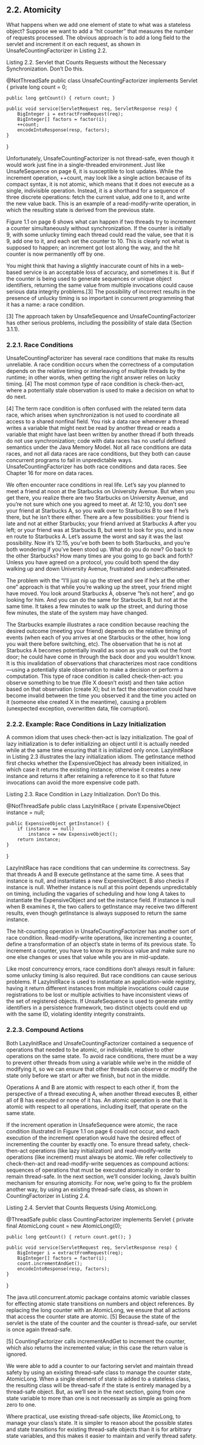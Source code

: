 ## 2.2. Atomicity

What happens when we add one element of state to what was a stateless object? Suppose we want to add a “hit counter” that measures the number of requests processed. The obvious approach is to add a long field to the servlet and increment it on each request, as shown in UnsafeCountingFactorizer in Listing 2.2.

Listing 2.2. Servlet that Counts Requests without the Necessary Synchronization. Don’t Do this.


@NotThreadSafe
public class UnsafeCountingFactorizer implements Servlet {
    private long count = 0;

    public long getCount() { return count; }

    public void service(ServletRequest req, ServletResponse resp) {
        BigInteger i = extractFromRequest(req);
        BigInteger[] factors = factor(i);
        ++count;
        encodeIntoResponse(resp, factors);
    }

}

Unfortunately, UnsafeCountingFactorizer is not thread-safe, even though it would work just fine in a single-threaded environment. Just like UnsafeSequence on page 6, it is susceptible to lost updates. While the increment operation, ++count, may look like a single action because of its compact syntax, it is not atomic, which means that it does not execute as a single, indivisible operation. Instead, it is a shorthand for a sequence of three discrete operations: fetch the current value, add one to it, and write the new value back. This is an example of a read-modify-write operation, in which the resulting state is derived from the previous state.

Figure 1.1 on page 6 shows what can happen if two threads try to increment a counter simultaneously without synchronization. If the counter is initially 9, with some unlucky timing each thread could read the value, see that it is 9, add one to it, and each set the counter to 10. This is clearly not what is supposed to happen; an increment got lost along the way, and the hit counter is now permanently off by one.

You might think that having a slightly inaccurate count of hits in a web-based service is an acceptable loss of accuracy, and sometimes it is. But if the counter is being used to generate sequences or unique object identifiers, returning the same value from multiple invocations could cause serious data integrity problems.[3] The possibility of incorrect results in the presence of unlucky timing is so important in concurrent programming that it has a name: a race condition.

[3] The approach taken by UnsafeSequence and UnsafeCountingFactorizer has other serious problems, including the possibility of stale data (Section 3.1.1).

### 2.2.1. Race Conditions

UnsafeCountingFactorizer has several race conditions that make its results unreliable. A race condition occurs when the correctness of a computation depends on the relative timing or interleaving of multiple threads by the runtime; in other words, when getting the right answer relies on lucky timing. [4] The most common type of race condition is check-then-act, where a potentially stale observation is used to make a decision on what to do next.

[4] The term race condition is often confused with the related term data race, which arises when synchronization is not used to coordinate all access to a shared nonfinal field. You risk a data race whenever a thread writes a variable that might next be read by another thread or reads a variable that might have last been written by another thread if both threads do not use synchronization; code with data races has no useful defined semantics under the Java Memory Model. Not all race conditions are data races, and not all data races are race conditions, but they both can cause concurrent programs to fail in unpredictable ways. UnsafeCountingFactorizer has both race conditions and data races. See Chapter 16 for more on data races.

We often encounter race conditions in real life. Let’s say you planned to meet a friend at noon at the Starbucks on University Avenue. But when you get there, you realize there are two Starbucks on University Avenue, and you’re not sure which one you agreed to meet at. At 12:10, you don’t see your friend at Starbucks A, so you walk over to Starbucks B to see if he’s there, but he isn’t there either. There are a few possibilities: your friend is late and not at either Starbucks; your friend arrived at Starbucks A after you left; or your friend was at Starbucks B, but went to look for you, and is now en route to Starbucks A. Let’s assume the worst and say it was the last possibility. Now it’s 12:15, you’ve both been to both Starbucks, and you’re both wondering if you’ve been stood up. What do you do now? Go back to the other Starbucks? How many times are you going to go back and forth? Unless you have agreed on a protocol, you could both spend the day walking up and down University Avenue, frustrated and undercaffeinated.

The problem with the “I’ll just nip up the street and see if he’s at the other one” approach is that while you’re walking up the street, your friend might have moved. You look around Starbucks A, observe “he’s not here”, and go looking for him. And you can do the same for Starbucks B, but not at the same time. It takes a few minutes to walk up the street, and during those few minutes, the state of the system may have changed.

The Starbucks example illustrates a race condition because reaching the desired outcome (meeting your friend) depends on the relative timing of events (when each of you arrives at one Starbucks or the other, how long you wait there before switching, etc). The observation that he is not at Starbucks A becomes potentially invalid as soon as you walk out the front door; he could have come in through the back door and you wouldn’t know. It is this invalidation of observations that characterizes most race conditions—using a potentially stale observation to make a decision or perform a computation. This type of race condition is called check-then-act: you observe something to be true (file X doesn’t exist) and then take action based on that observation (create X); but in fact the observation could have become invalid between the time you observed it and the time you acted on it (someone else created X in the meantime), causing a problem (unexpected exception, overwritten data, file corruption).

### 2.2.2. Example: Race Conditions in Lazy Initialization

A common idiom that uses check-then-act is lazy initialization. The goal of lazy initialization is to defer initializing an object until it is actually needed while at the same time ensuring that it is initialized only once. LazyInitRace in Listing 2.3 illustrates the lazy initialization idiom. The getInstance method first checks whether the ExpensiveObject has already been initialized, in which case it returns the existing instance; otherwise it creates a new instance and returns it after retaining a reference to it so that future invocations can avoid the more expensive code path.

Listing 2.3. Race Condition in Lazy Initialization. Don’t Do this.


@NotThreadSafe
public class LazyInitRace {
    private ExpensiveObject instance = null;

    public ExpensiveObject getInstance() {
        if (instance == null)
            instance = new ExpensiveObject();
        return instance;
    }
}

LazyInitRace has race conditions that can undermine its correctness. Say that threads A and B execute getInstance at the same time. A sees that instance is null, and instantiates a new ExpensiveObject. B also checks if instance is null. Whether instance is null at this point depends unpredictably on timing, including the vagaries of scheduling and how long A takes to instantiate the ExpensiveObject and set the instance field. If instance is null when B examines it, the two callers to getInstance may receive two different results, even though getInstance is always supposed to return the same instance.

The hit-counting operation in UnsafeCountingFactorizer has another sort of race condition. Read-modify-write operations, like incrementing a counter, define a transformation of an object’s state in terms of its previous state. To increment a counter, you have to know its previous value and make sure no one else changes or uses that value while you are in mid-update.

Like most concurrency errors, race conditions don’t always result in failure: some unlucky timing is also required. But race conditions can cause serious problems. If LazyInitRace is used to instantiate an application-wide registry, having it return different instances from multiple invocations could cause registrations to be lost or multiple activities to have inconsistent views of the set of registered objects. If UnsafeSequence is used to generate entity identifiers in a persistence framework, two distinct objects could end up with the same ID, violating identity integrity constraints.

### 2.2.3. Compound Actions

Both LazyInitRace and UnsafeCountingFactorizer contained a sequence of operations that needed to be atomic, or indivisible, relative to other operations on the same state. To avoid race conditions, there must be a way to prevent other threads from using a variable while we’re in the middle of modifying it, so we can ensure that other threads can observe or modify the state only before we start or after we finish, but not in the middle.

Operations A and B are atomic with respect to each other if, from the perspective of a thread executing A, when another thread executes B, either all of B has executed or none of it has. An atomic operation is one that is atomic with respect to all operations, including itself, that operate on the same state.


If the increment operation in UnsafeSequence were atomic, the race condition illustrated in Figure 1.1 on page 6 could not occur, and each execution of the increment operation would have the desired effect of incrementing the counter by exactly one. To ensure thread safety, check-then-act operations (like lazy initialization) and read-modify-write operations (like increment) must always be atomic. We refer collectively to check-then-act and read-modify-write sequences as compound actions: sequences of operations that must be executed atomically in order to remain thread-safe. In the next section, we’ll consider locking, Java’s builtin mechanism for ensuring atomicity. For now, we’re going to fix the problem another way, by using an existing thread-safe class, as shown in CountingFactorizer in Listing 2.4.

Listing 2.4. Servlet that Counts Requests Using AtomicLong.

@ThreadSafe
public class CountingFactorizer implements Servlet {
    private final AtomicLong count = new AtomicLong(0);

    public long getCount() { return count.get(); }

    public void service(ServletRequest req, ServletResponse resp) {
        BigInteger i = extractFromRequest(req);
        BigInteger[] factors = factor(i);
        count.incrementAndGet();
        encodeIntoResponse(resp, factors);
    }
}

The java.util.concurrent.atomic package contains atomic variable classes for effecting atomic state transitions on numbers and object references. By replacing the long counter with an AtomicLong, we ensure that all actions that access the counter state are atomic. [5] Because the state of the servlet is the state of the counter and the counter is thread-safe, our servlet is once again thread-safe.

[5] CountingFactorizer calls incrementAndGet to increment the counter, which also returns the incremented value; in this case the return value is ignored.

We were able to add a counter to our factoring servlet and maintain thread safety by using an existing thread-safe class to manage the counter state, AtomicLong. When a single element of state is added to a stateless class, the resulting class will be thread-safe if the state is entirely managed by a thread-safe object. But, as we’ll see in the next section, going from one state variable to more than one is not necessarily as simple as going from zero to one.

Where practical, use existing thread-safe objects, like AtomicLong, to manage your class’s state. It is simpler to reason about the possible states and state transitions for existing thread-safe objects than it is for arbitrary state variables, and this makes it easier to maintain and verify thread safety.


